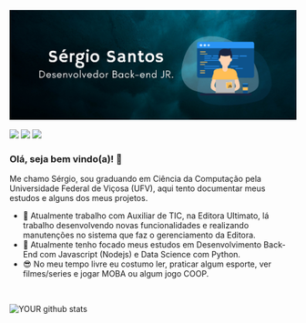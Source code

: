 <p align="center">
  <img src="bg-readme.png" width="980">
</p>

[<img src="https://img.shields.io/badge/github-%2312100E.svg?&style=for-the-badge&logo=github&logoColor=white" />](https://medium.com/USERNAME) 
[<img src="https://img.shields.io/badge/linkedin-%230077B5.svg?&style=for-the-badge&logo=linkedin&logoColor=white" />](https://www.linkedin.com/in/USERNAME/) 
[<img src="https://img.shields.io/badge/notion-%2312100E.svg?&style=for-the-badge&logo=notion&logoColor=white" />](https://medium.com/USERNAME)

### Olá, seja bem vindo(a)! 👋

Me chamo Sérgio, sou graduando em Ciência da Computação pela Universidade Federal de Viçosa (UFV), aqui tento documentar meus estudos e alguns dos meus projetos.


- 🔭 Atualmente trabalho com Auxiliar de TIC, na Editora Ultimato, lá trabalho desenvolvendo novas funcionalidades e realizando manutenções no sistema que faz o gerenciamento da Editora.
- 🧐 Atualmente tenho focado meus estudos em Desenvolvimento Back-End com Javascript (Nodejs) e Data Science com  Python.
- 😎 No meu tempo livre eu costumo ler, praticar algum esporte, ver filmes/series e jogar MOBA ou algum jogo COOP. 


<!--
### Ferramentas e Tecnologias
<div display="flex" onclick={console.log('opa')}>
<img src="https://cdn.jsdelivr.net/gh/devicons/devicon/icons/cplusplus/cplusplus-plain.svg" width="40" height="40"/>
<img src="https://cdn.jsdelivr.net/gh/devicons/devicon/icons/git/git-original.svg" width="40" height="40"/>
<img src="https://cdn.jsdelivr.net/gh/devicons/devicon/icons/javascript/javascript-original.svg" width="40" height="40" />
<div>
 -->
 <br/>

![YOUR github stats](https://github-readme-stats.vercel.app/api?username=Sergiios)




